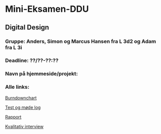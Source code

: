 # Mini-Eksamen-DDU
## Digital Design
### Gruppe: Anders, Simon og Marcus Hansen fra L 3d2 og Adam fra L 3i
### Deadline: ??/??-??:??
### Navn på hjemmeside/projekt: 

### Alle links:

[Burndownchart](https://docs.google.com/spreadsheets/d/12GrolWbVKDg1Wu-nvA1gK3bWTYi4yTNMDA7evywdAyM/edit?usp=sharing)

[Test og møde log](https://docs.google.com/document/d/1EtqgZI1tlutKvl88_4Fm8d4sHtB1s6ItvU_p9tvqYg4/edit?usp=sharing)

[Rapport](https://docs.google.com/document/d/1D4JML7Tyzi70eCvyhFqcaqu-nzUixWOj3uAb32aINHo/edit?usp=sharing)

[Kvalitativ interview](https://docs.google.com/document/d/1ZcOceFuOrCk-WHEqFYpmXqh5PTlM2hQL2-aBG_DJ60g/edit#heading=h.jan5098veqpe)

